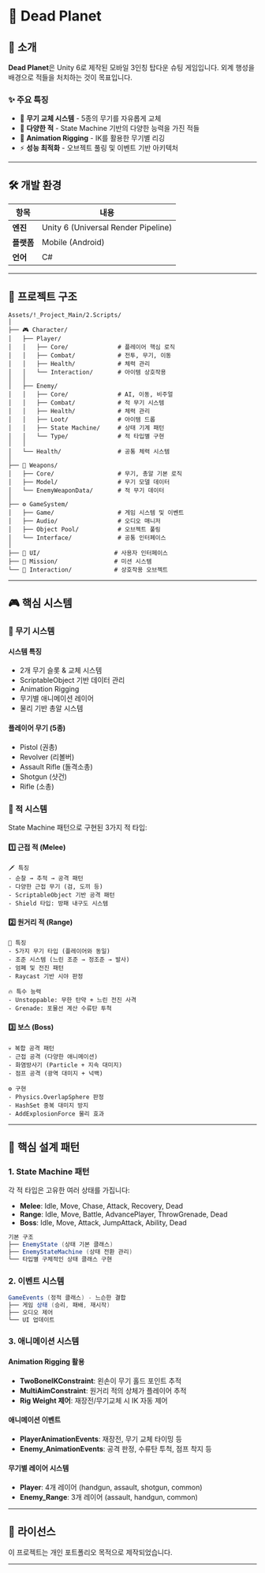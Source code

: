 # 🌌 Dead Planet

## 📖 소개

**Dead Planet**은 Unity 6로 제작된 모바일 3인칭 탑다운 슈팅 게임입니다. 외계 행성을 배경으로 적들을 처치하는 것이 목표입니다.

### ✨ 주요 특징

- 🎯 **무기 교체 시스템** - 5종의 무기를 자유롭게 교체
- 🤖 **다양한 적** - State Machine 기반의 다양한 능력을 가진 적들
- 🎨 **Animation Rigging** - IK를 활용한 무기별 리깅
- ⚡ **성능 최적화** - 오브젝트 풀링 및 이벤트 기반 아키텍처

---

## 🛠️ 개발 환경

| 항목      | 내용                                  |
| ------- | ----------------------------------- |
| **엔진**  | Unity 6 (Universal Render Pipeline) |
| **플랫폼** | Mobile (Android)                    |
| **언어**  | C#                                  |


---

## 📁 프로젝트 구조

```
Assets/!_Project_Main/2.Scripts/
│
├── 🎮 Character/
│   ├── Player/
│   │   ├── Core/              # 플레이어 핵심 로직
│   │   ├── Combat/            # 전투, 무기, 이동
│   │   ├── Health/            # 체력 관리
│   │   └── Interaction/       # 아이템 상호작용
│   │
│   ├── Enemy/
│   │   ├── Core/              # AI, 이동, 비주얼
│   │   ├── Combat/            # 적 무기 시스템
│   │   ├── Health/            # 체력 관리
│   │   ├── Loot/              # 아이템 드롭
│   │   ├── State Machine/     # 상태 기계 패턴
│   │   └── Type/              # 적 타입별 구현
│   │
│   └── Health/                # 공통 체력 시스템
│
├── 🔫 Weapons/
│   ├── Core/                  # 무기, 총알 기본 로직
│   ├── Model/                 # 무기 모델 데이터
│   └── EnemyWeaponData/       # 적 무기 데이터
│
├── ⚙️ GameSystem/
│   ├── Game/                  # 게임 시스템 및 이벤트
│   ├── Audio/                 # 오디오 매니저
│   ├── Object Pool/           # 오브젝트 풀링
│   └── Interface/             # 공통 인터페이스
│
├── 🎨 UI/                     # 사용자 인터페이스
├── 🎯 Mission/                # 미션 시스템
└── 🔗 Interaction/            # 상호작용 오브젝트
```

---

## 🎮 핵심 시스템

### 🔫 무기 시스템


#### 시스템 특징

- 2개 무기 슬롯 & 교체 시스템
- ScriptableObject 기반 데이터 관리
- Animation Rigging
- 무기별 애니메이션 레이어
- 물리 기반 총알 시스템
  
#### 플레이어 무기 (5종)

- Pistol (권총)
- Revolver (리볼버)
- Assault Rifle (돌격소총)
- Shotgun (샷건)
- Rifle (소총)

### 🤖 적 시스템

State Machine 패턴으로 구현된 3가지 적 타입:

#### 1️⃣ 근접 적 (Melee)

```
🗡️ 특징
- 순찰 → 추적 → 공격 패턴
- 다양한 근접 무기 (검, 도끼 등)
- ScriptableObject 기반 공격 패턴
- Shield 타입: 방패 내구도 시스템
```

#### 2️⃣ 원거리 적 (Range)

```
🎯 특징
- 5가지 무기 타입 (플레이어와 동일)
- 조준 시스템 (느린 조준 → 정조준 → 발사)
- 엄폐 및 전진 패턴
- Raycast 기반 시야 판정

🔥 특수 능력
- Unstoppable: 무한 탄약 + 느린 전진 사격
- Grenade: 포물선 계산 수류탄 투척
```

#### 3️⃣ 보스 (Boss)

```
💀 복합 공격 패턴
- 근접 공격 (다양한 애니메이션)
- 화염방사기 (Particle + 지속 대미지)
- 점프 공격 (광역 대미지 + 넉백)

⚙️ 구현
- Physics.OverlapSphere 판정
- HashSet 중복 대미지 방지
- AddExplosionForce 물리 효과
```

---

## 🔧 핵심 설계 패턴

### 1. State Machine 패턴

각 적 타입은 고유한 여러 상태를 가집니다:

- **Melee**: Idle, Move, Chase, Attack, Recovery, Dead
- **Range**: Idle, Move, Battle, AdvancePlayer, ThrowGrenade, Dead  
- **Boss**: Idle, Move, Attack, JumpAttack, Ability, Dead

```csharp
기본 구조
├── EnemyState (상태 기본 클래스)
├── EnemyStateMachine (상태 전환 관리)
└── 타입별 구체적인 상태 클래스 구현
```

### 2. 이벤트 시스템

```csharp
GameEvents (정적 클래스) - 느슨한 결합
├── 게임 상태 (승리, 패배, 재시작)
├── 오디오 제어
└── UI 업데이트
```

### 3. 애니메이션 시스템

#### Animation Rigging 활용

- **TwoBoneIKConstraint**: 왼손이 무기 홀드 포인트 추적
- **MultiAimConstraint**: 원거리 적의 상체가 플레이어 추적
- **Rig Weight 제어**: 재장전/무기교체 시 IK 자동 제어

#### 애니메이션 이벤트

- **PlayerAnimationEvents**: 재장전, 무기 교체 타이밍 등
- **Enemy_AnimationEvents**: 공격 판정, 수류탄 투척, 점프 착지 등

#### 무기별 레이어 시스템

- **Player**: 4개 레이어 (handgun, assault, shotgun, common)
- **Enemy_Range**: 3개 레이어 (assault, handgun, common)

---

## 📝 라이선스

이 프로젝트는 개인 포트폴리오 목적으로 제작되었습니다.

---
